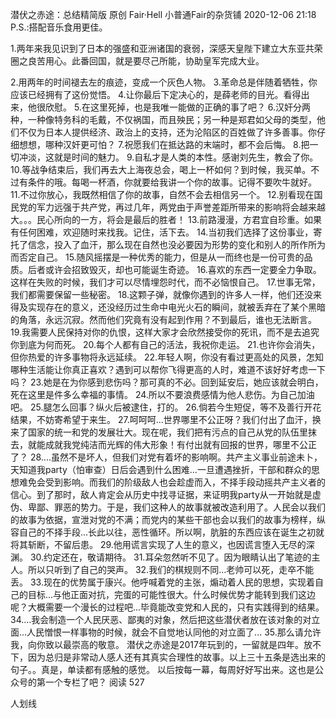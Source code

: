 潜伏之赤途：总结精简版
原创 Fair·Hell 小普通Fair的杂货铺 2020-12-06 21:18
P.S.:搭配音乐食用更佳。

1.两年来我见识到了日本的强盛和亚洲诸国的衰弱，深感天皇陛下建立大东亚共荣圈之良苦用心。此番回国，就是要尽己所能，协助皇军完成大业。

2.用两年的时间褪去左的痕迹，变成一个灰色人物。
3.革命总是伴随着牺牲，你应该已经拥有了这份觉悟。
4.让你最后下定决心的，是薛老师的目光。看得出来，他很欣慰。
5.在这里死掉，也是我唯一能做的正确的事了吧？
6.汉奸分两种，一种像特务科的毛戴，不仅祸国，而且殃民；另一种是郑君如父母的类型，他们不仅为日本人提供经济、政治上的支持，还为沦陷区的百姓做了许多善事。你仔细想想，哪种汉奸更可怕？
7.祝愿我们在抵达路的末端时，都不会后悔。
8.把一切冲淡，这就是时间的魅力。
9.自私才是人类的本性。感谢刘先生，教会了你。
10.等战争结束后，我们再去大上海夜总会，喝上一杯如何？到时候，我买单。不过有条件的哦。每喝一杯酒，你就要给我讲一个你的故事。记得不要吹牛就好。
11.不过你放心，我既然相信了你的故事，自然不会去相信另一个。
12.别看现在国民党的军力远强于共产党，再过几年，两党由于声誉差距所带来的影响将会越来越大。。。民心所向的一方，将会是最后的胜者！
13.前路漫漫，方君宜自珍重。如果有任何困难，欢迎随时来找我。记住，活下去。
14.当初我们选择了这份事业，寄托了信念，投入了血汗，那么现在自然也没必要因为形势的变化和别人的所作所为而否定自己。
15.随风摇摆是一种优秀的能力，但是从一而终也是一份可贵的品质。后者或许会招致毁灭，却也可能诞生奇迹。
16.喜欢的东西一定要全力争取。这样在失败的时候，我们才可以尽情埋怨时代，而不必恼恨自己。
17.世事无常，我们都需要保留一些秘密。
18.这颗子弹，就像你遇到的许多人一样，他们还没来得及实现存在的意义，还没经历过生命中电光火石的瞬间，就被丢弃在了某个黑暗的角落，永远沉寂。然而他们究竟有没有起到作用？不到最后，谁也无法断言。
19.我需要人民保持对你的仇恨，这样大家才会欣然接受你的死讯，而不是去追究你到底为何而死。
20.每个人都有自己的活法，我祝你走运。
21.也许你会消失，但你热爱的许多事物将永远延续。
22.年轻人啊，你没有看过更高处的风景，怎知哪种生活能让你真正喜欢？遇到可以帮你飞得更高的人时，难道不该好好考虑一下吗？
23.她是在为你感到悲伤吗？那可真的不必。回到延安后，她应该就会明白，死在这里是件多么幸福的事情。
24.所以不要浪费感情为他人悲伤。为自己加油吧。
25.腿怎么回事？纵火后被逮住，打的。
26.倘若今生短促，等不及善行开花结果，不妨寄希望于来生。
27.呵呵呵...世界哪里不公正呀？我们付出了血汗，换来了国家的统一和党的发展壮大。现在呢，我们把有污点的自己从党的队伍里抹去，就能成就我党纯洁而光辉的伟大形象！有付出就有回报的世界，哪里不公正了？
28....虽然不是坏人，但我们对党有着坏的影响啊。共产主义事业前途未卜，天知道我party（怕审查）日后会遇到什么困难...一旦遭遇挫折，干部和群众的思想难免会受到影响。而我们的阶级敌人也会趁虚而入，不择手段动摇共产主义者的信心。到了那时，敌人肯定会从历史中找寻证据，来证明我party从一开始就是虚伪、卑鄙、罪恶的势力。于是，我们这种人的故事就被改造利用了。人民会以我们的故事为依据，宣泄对党的不满；而党内的某些干部也会以我们的故事为榜样，纵容自己的不择手段...长此以往，恶性循环。所以啊，肮脏的东西应该在诞生之初就将其斩断，不留后患。
29.他用谎言实现了人生的意义，也因谎言堕入无尽的深渊。
30.约定还在，敬请期待。
31.耳朵忽然听不见了。因为眼睛认出了笔迹的主人。所以只听到了自己的哭声。
32.我们的棋规则不同...老帅可以死，走卒不能丢。
33.现在的优势属于康兴。他呼喊着党的主张，煽动着人民的思想，实现着自己的目标...与他正面对抗，完蛋的可能性很大。什么时候优势才能转到我们这边呢？大概需要一个漫长的过程吧...毕竟能改变党和人民的，只有实践得到的结果。
34....我会制造一个人民厌恶、鄙夷的对象，然后把这些潜伏者放在该对象的对立面...人民憎恨一样事物的时候，就会不自觉地认同他的对立面了...
35.那么请允许我，向你致以最崇高的敬意。
潜伏之赤途是2017年玩到的，一留就是四年。放不下，因为总归是非常动人感人还有其真实合理性的故事。以上三十五条是选出来的句子。。真是，单读都有感触的感觉。
以后按每一幕，每周好好写出来。这也是公众号的第一个专栏了吧？
阅读 527
​

人划线

